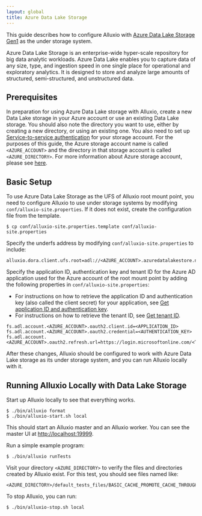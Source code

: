 ```yaml
---
layout: global
title: Azure Data Lake Storage
---
```



This guide describes how to configure Alluxio with [Azure Data Lake Storage Gen1](https://docs.microsoft.com/en-in/azure/data-lake-store/data-lake-store-overview) as the under storage system. 

Azure Data Lake Storage is an enterprise-wide hyper-scale repository for big data analytic workloads. Azure Data Lake enables you to capture data of any size, type, and ingestion speed in one single place for operational and exploratory analytics. It is designed to store and analyze large amounts of structured, semi-structured, and unstructured data.


## Prerequisites

In preparation for using Azure Data Lake storage with Alluxio, create a new Data Lake storage in your Azure
account or use an existing Data Lake storage. You should also note the directory you want to
use, either by creating a new directory, or using an existing one. You also need to set up 
[Service-to-service authentication](https://docs.microsoft.com/en-us/azure/data-lake-store/data-lake-store-service-to-service-authenticate-using-active-directory) for your storage account.
For the purposes of this guide, the Azure storage account name is called `<AZURE_ACCOUNT>`
and the directory in that storage account is called `<AZURE_DIRECTORY>`. For more information 
about Azure storage account, please see
[here](https://docs.microsoft.com/en-us/azure/data-lake-store/data-lake-store-get-started-portal).


## Basic Setup

To use Azure Data Lake Storage as the UFS of Alluxio root mount point,
you need to configure Alluxio to use under storage systems by modifying
`conf/alluxio-site.properties`. If it does not exist, create the configuration file from the
template.

```shell
$ cp conf/alluxio-site.properties.template conf/alluxio-site.properties
```

Specify the underfs address by modifying `conf/alluxio-site.properties` to include:

```properties
alluxio.dora.client.ufs.root=adl://<AZURE_ACCOUNT>.azuredatalakestore.net/<AZURE_DIRECTORY>/
```

Specify the application ID, authentication key and tenant ID for the Azure AD application used for the Azure account of the root mount point by adding the following
properties in `conf/alluxio-site.properties`:
- For instructions on how to retrieve the application ID and authentication key (also called the client secret) for your application, see [Get application ID and authentication key](https://docs.microsoft.com/en-us/azure/active-directory/develop/howto-create-service-principal-portal#get-tenant-and-app-id-values-for-signing-in).
- For instructions on how to retrieve the tenant ID, see [Get tenant ID](https://docs.microsoft.com/en-us/azure/active-directory/develop/howto-create-service-principal-portal#get-tenant-and-app-id-values-for-signing-in).

```properties
fs.adl.account.<AZURE_ACCOUNT>.oauth2.client.id=<APPLICATION_ID>
fs.adl.account.<AZURE_ACCOUNT>.oauth2.credential=<AUTHENTICATION_KEY>
fs.adl.account.<AZURE_ACCOUNT>.oauth2.refresh.url=https://login.microsoftonline.com/<TENANT_ID>/oauth2/token
```

After these changes, Alluxio should be configured to work with Azure Data Lake storage as its under storage system, and you can run Alluxio locally with it.

## Running Alluxio Locally with Data Lake Storage

Start up Alluxio locally to see that everything works.

```shell
$ ./bin/alluxio format
$ ./bin/alluxio-start.sh local
```

This should start an Alluxio master and an Alluxio worker. You can see the master UI at
[http://localhost:19999](http://localhost:19999).

Run a simple example program:

```shell
$ ./bin/alluxio runTests
```

Visit your directory `<AZURE_DIRECTORY>` to verify the files and directories created by Alluxio exist. For this test, you should see files named like:

```
<AZURE_DIRECTORY>/default_tests_files/BASIC_CACHE_PROMOTE_CACHE_THROUGH
```

To stop Alluxio, you can run:

```shell
$ ./bin/alluxio-stop.sh local
```
